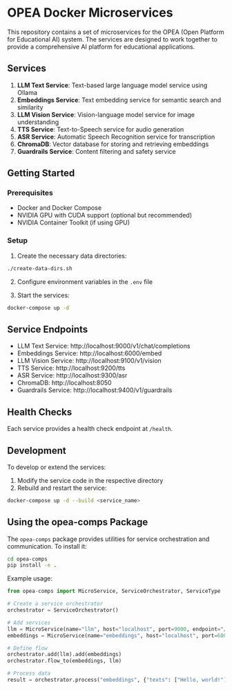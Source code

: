 # OPEA Docker Microservices

This repository contains a set of microservices for the OPEA (Open Platform for Educational AI) system. The services are designed to work together to provide a comprehensive AI platform for educational applications.

## Services

1. **LLM Text Service**: Text-based large language model service using Ollama
2. **Embeddings Service**: Text embedding service for semantic search and similarity
3. **LLM Vision Service**: Vision-language model service for image understanding
4. **TTS Service**: Text-to-Speech service for audio generation
5. **ASR Service**: Automatic Speech Recognition service for transcription
6. **ChromaDB**: Vector database for storing and retrieving embeddings
7. **Guardrails Service**: Content filtering and safety service

## Getting Started

### Prerequisites

- Docker and Docker Compose
- NVIDIA GPU with CUDA support (optional but recommended)
- NVIDIA Container Toolkit (if using GPU)

### Setup

1. Create the necessary data directories:

```bash
./create-data-dirs.sh
```

2. Configure environment variables in the `.env` file

3. Start the services:

```bash
docker-compose up -d
```

## Service Endpoints

- LLM Text Service: http://localhost:9000/v1/chat/completions
- Embeddings Service: http://localhost:6000/embed
- LLM Vision Service: http://localhost:9100/v1/vision
- TTS Service: http://localhost:9200/tts
- ASR Service: http://localhost:9300/asr
- ChromaDB: http://localhost:8050
- Guardrails Service: http://localhost:9400/v1/guardrails

## Health Checks

Each service provides a health check endpoint at `/health`.

## Development

To develop or extend the services:

1. Modify the service code in the respective directory
2. Rebuild and restart the service:

```bash
docker-compose up -d --build <service_name>
```

## Using the opea-comps Package

The `opea-comps` package provides utilities for service orchestration and communication. To install it:

```bash
cd opea-comps
pip install -e .
```

Example usage:

```python
from opea-comps import MicroService, ServiceOrchestrator, ServiceType

# Create a service orchestrator
orchestrator = ServiceOrchestrator()

# Add services
llm = MicroService(name="llm", host="localhost", port=9000, endpoint="/v1/chat/completions")
embeddings = MicroService(name="embeddings", host="localhost", port=6000, endpoint="/embed")

# Define flow
orchestrator.add(llm).add(embeddings)
orchestrator.flow_to(embeddings, llm)

# Process data
result = orchestrator.process("embeddings", {"texts": ["Hello, world!"]})
```